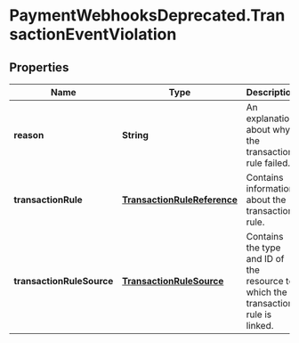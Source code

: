 # PaymentWebhooksDeprecated.TransactionEventViolation

## Properties

Name | Type | Description | Notes
------------ | ------------- | ------------- | -------------
**reason** | **String** | An explanation about why the transaction rule failed. | [optional] 
**transactionRule** | [**TransactionRuleReference**](TransactionRuleReference.md) | Contains information about the transaction rule. | [optional] 
**transactionRuleSource** | [**TransactionRuleSource**](TransactionRuleSource.md) | Contains the type and ID of the resource to which the transaction rule is linked. | [optional] 


